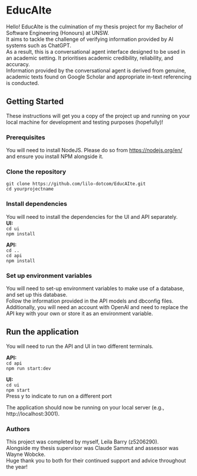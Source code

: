 # EducAIte

Hello! EducAIte is the culmination of my thesis project for my Bachelor of Software Engineering (Honours) at UNSW.  
It aims to tackle the challenge of verifying information provided by AI systems such as ChatGPT.  
As a result, this is a conversational agent interface designed to be used in an academic setting. It prioritises academic credibility, reliability, and accuracy.  
Information provided by the conversational agent is derived from genuine, academic texts found on Google Scholar and appropriate in-text referencing is conducted.  

## Getting Started  
These instructions will get you a copy of the project up and running on your local machine for development and testing purposes (hopefully)!

### Prerequisites  
You will need to install NodeJS. Please do so from https://nodejs.org/en/ and ensure you install NPM alongside it.  
  
### Clone the repository  
`git clone https://github.com/lilo-dotcom/EducAIte.git`    
`cd yourprojectname`  

### Install dependencies  
You will need to install the dependencies for the UI and API separately.  
**UI:**  
`cd ui`  
`npm install`  

**API:**  
`cd ..`  
`cd api`  
`npm install`  

### Set up environment variables
You will need to set-up environment variables to make use of a database, and set up this database.  
Follow the information provided in the API models and dbconfig files.  
Additionally, you will need an account with OpenAI and need to replace the API key with your own or store it as an environment variable.  

## Run the application
You will need to run the API and UI in two different terminals.  

**API:**  
`cd api`  
`npm run start:dev`  

**UI:**  
`cd ui`  
`npm start`  
Press y to indicate to run on a different port  

The application should now be running on your local server (e.g., http://localhost:3001).  

### Authors  
This project was completed by myself, Leila Barry (z5206290).  
Alongside my thesis supervisor was Claude Sammut and assessor was Wayne Wobcke.  
Huge thank you to both for their continued support and advice throughout the year!  
